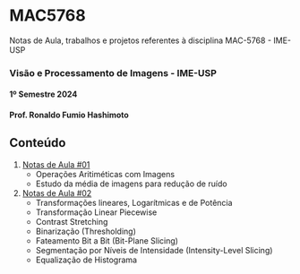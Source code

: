 # MAC5768
Notas de Aula, trabalhos e projetos referentes à disciplina MAC-5768 - IME-USP

### Visão e Processamento de Imagens - IME-USP
#### 1º Semestre 2024 
#### Prof. Ronaldo Fumio Hashimoto

## Conteúdo
1. [Notas de Aula #01](https://github.com/mvlaran/MAC5768/blob/main/Estudo%20Aula%20-%20MAC5768%20-%20%2301.ipynb)
   * Operações Aritiméticas com Imagens
   * Estudo da média de imagens para redução de ruído
2. [Notas de Aula #02](https://github.com/mvlaran/MAC5768/blob/main/Estudo%20Aula%20-%20MAC5768%20-%20%2302.ipynb)
   * Transformações lineares, Logarítmicas e de Potência
   * Transformação Linear Piecewise
   * Contrast Stretching
   * Binarização (Thresholding)
   * Fateamento Bit a Bit (Bit-Plane Slicing)
   * Segmentação por Níveis de Intensidade (Intensity-Level Slicing)
   * Equalização de Histograma

